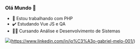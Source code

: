 ### Olá Mundo 👋

- :elephant: Estou trabalhando com PHP
- :heavy_check_mark: Estudando Vue JS e QA
- :student: Cursando Análise e Desenvolvimento de Sistemas 

<img src="https://img.shields.io/badge/LinkedIn-0077B5?style=for-the-badge&logo=linkedin&logoColor=white" />(https://www.linkedin.com/in/jo%C3%A3o-gabriel-melo-001/)
